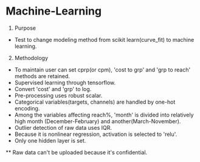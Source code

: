# Machine-Learning
1. Purpose
- Test to change modeling method from scikit learn(curve_fit) to machine learning.

2. Methodology
- To maintain user can set cprp(or cpm), 'cost to grp' and 'grp to reach' methods are retained.
- Supervised learning through tensorflow.
- Convert 'cost' and 'grp' to log.
- Pre-processing uses robust scalar.
- Categorical variables(targets, channels) are handled by one-hot encoding.
- Among the variables affecting reach%, 'month' is divided into relatively high month (December-February) and another(March-November).
- Outlier detection of raw data uses IQR.
- Because it is nonlinear regression, activation is selected to 'relu'.
- Only one hidden layer is set.

** Raw data can't be uploaded because it's confidential.
